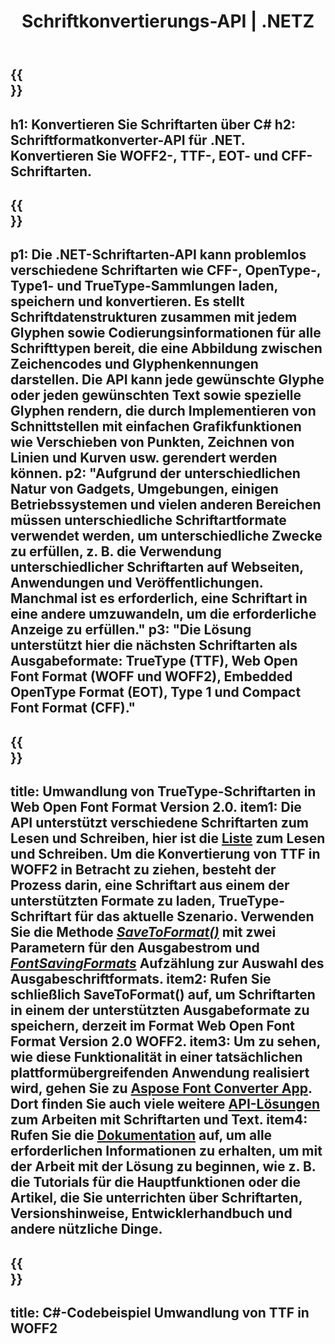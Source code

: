 ﻿---
translation: true
template: /_templates/conversion-net.md
title: Schriftkonvertierungs-API | .NETZ
url: /net/conversion/
description: Funktionalität zur Schriftkonvertierung. Konvertieren Sie verschiedene Schriftarten wie CFF, EOT, WOFF, TTF und Type 1 mit ein paar Zeilen C#-Code über die .NET-Bibliothek.
keywords: Schriftartkonverter .net, Schriftartkonverter net, c#-Schriftartabdeckung
family: font
platformtag: net
feature: conversion
---

{{<section banner>}}
---
h1: Konvertieren Sie Schriftarten über C#
h2: Schriftformatkonverter-API für .NET. Konvertieren Sie WOFF2-, TTF-, EOT- und CFF-Schriftarten.
---

{{<section overview>}}
---
p1: Die .NET-Schriftarten-API kann problemlos verschiedene Schriftarten wie CFF-, OpenType-, Type1- und TrueType-Sammlungen laden, speichern und konvertieren. Es stellt Schriftdatenstrukturen zusammen mit jedem Glyphen sowie Codierungsinformationen für alle Schrifttypen bereit, die eine Abbildung zwischen Zeichencodes und Glyphenkennungen darstellen. Die API kann jede gewünschte Glyphe oder jeden gewünschten Text sowie spezielle Glyphen rendern, die durch Implementieren von Schnittstellen mit einfachen Grafikfunktionen wie Verschieben von Punkten, Zeichnen von Linien und Kurven usw. gerendert werden können.
p2: "Aufgrund der unterschiedlichen Natur von Gadgets, Umgebungen, einigen Betriebssystemen und vielen anderen Bereichen müssen unterschiedliche Schriftartformate verwendet werden, um unterschiedliche Zwecke zu erfüllen, z. B. die Verwendung unterschiedlicher Schriftarten auf Webseiten, Anwendungen und Veröffentlichungen. Manchmal ist es erforderlich, eine Schriftart in eine andere umzuwandeln, um die erforderliche Anzeige zu erfüllen."
p3: "Die Lösung unterstützt hier die nächsten Schriftarten als Ausgabeformate: TrueType (TTF), Web Open Font Format (WOFF und WOFF2), Embedded OpenType Format (EOT), Type 1 und Compact Font Format (CFF)."
---

{{<section feature1>}}
---
title: Umwandlung von TrueType-Schriftarten in Web Open Font Format Version 2.0.
item1: Die API unterstützt verschiedene Schriftarten zum Lesen und Schreiben, hier ist die [Liste](https://docs.aspose.com/font/net/convert/#formats-supported-for-reading-andor-writing) zum Lesen und Schreiben. Um die Konvertierung von TTF in WOFF2 in Betracht zu ziehen, besteht der Prozess darin, eine Schriftart aus einem der unterstützten Formate zu laden, TrueType-Schriftart für das aktuelle Szenario. Verwenden Sie die Methode [*SaveToFormat()*](https://reference.aspose.com/font/net/aspose.font/font/methods/savetoformat) mit zwei Parametern für den Ausgabestrom und [*FontSavingFormats*](https://reference.aspose.com/font/net/aspose.font/fontsavingformats) Aufzählung zur Auswahl des Ausgabeschriftformats.
item2: Rufen Sie schließlich SaveToFormat() auf, um Schriftarten in einem der unterstützten Ausgabeformate zu speichern, derzeit im Format Web Open Font Format Version 2.0 WOFF2.
item3: Um zu sehen, wie diese Funktionalität in einer tatsächlichen plattformübergreifenden Anwendung realisiert wird, gehen Sie zu [Aspose Font Converter App](https://products.aspose.app/font/conversion). Dort finden Sie auch viele weitere [API-Lösungen](https://products.aspose.app/font/applications) zum Arbeiten mit Schriftarten und Text.
item4: Rufen Sie die [Dokumentation](https://docs.aspose.com/font/net/) auf, um alle erforderlichen Informationen zu erhalten, um mit der Arbeit mit der Lösung zu beginnen, wie z. B. die Tutorials für die Hauptfunktionen oder die Artikel, die Sie unterrichten über Schriftarten, Versionshinweise, Entwicklerhandbuch und andere nützliche Dinge.
---

{{<section codeexample>}}
---
title: C#-Codebeispiel Umwandlung von TTF in WOFF2
---
